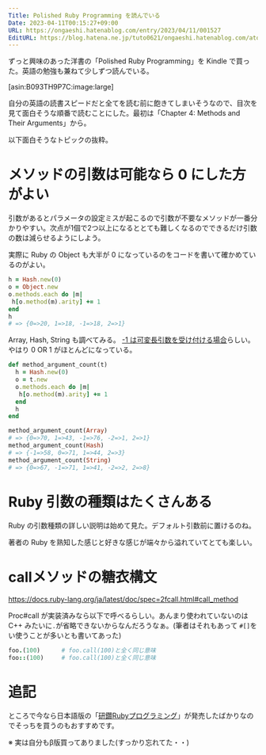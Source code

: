 ```yaml
---
Title: Polished Ruby Programming を読んでいる
Date: 2023-04-11T00:15:27+09:00
URL: https://ongaeshi.hatenablog.com/entry/2023/04/11/001527
EditURL: https://blog.hatena.ne.jp/tuto0621/ongaeshi.hatenablog.com/atom/entry/4207112889979520115
---
```


ずっと興味のあった洋書の「Polished Ruby Programming」を Kindle で買った。英語の勉強も兼ねて少しずつ読んでいる。

[asin:B093TH9P7C:image:large]

自分の英語の読書スピードだと全てを読む前に飽きてしまいそうなので、目次を見て面白そうな順番で読むことにした。最初は「Chapter 4: Methods and Their Arguments」から。

以下面白そうなトピックの抜粋。

# メソッドの引数は可能なら 0 にした方がよい
引数があるとパラメータの設定ミスが起こるので引数が不要なメソッドが一番分かりやすい。次点が1個で2つ以上になるととても難しくなるのでできるだけ引数の数は減らせるようにしよう。

実際に Ruby の Object も大半が 0 になっているのをコードを書いて確かめているのがよい。

```ruby
h = Hash.new(0)
o = Object.new
o.methods.each do |m|
 h[o.method(m).arity] += 1
end
h
# => {0=>20, 1=>18, -1=>18, 2=>1}
```

Array, Hash, String も調べてみる。 [-1 は可変長引数を受け付ける場合](https://docs.ruby-lang.org/ja/latest/method/Method/i/arity.html)らしい。やはり 0 OR 1 がほとんどになっている。

```ruby
def method_argument_count(t)
  h = Hash.new(0)
  o = t.new
  o.methods.each do |m|
   h[o.method(m).arity] += 1
  end
  h
end

method_argument_count(Array)
# => {0=>70, 1=>43, -1=>76, -2=>1, 2=>1}
method_argument_count(Hash)
# => {-1=>58, 0=>71, 1=>44, 2=>3}
method_argument_count(String)
# => {0=>67, -1=>71, 1=>41, -2=>2, 2=>8}
```

# Ruby 引数の種類はたくさんある
Ruby の引数種類の詳しい説明は始めて見た。デフォルト引数前に置けるのね。

著者の Ruby を熟知した感じと好きな感じが端々から溢れていてとても楽しい。

# callメソッドの糖衣構文
https://docs.ruby-lang.org/ja/latest/doc/spec=2fcall.html#call_method 

Proc#call が実装済みなら以下で呼べるらしい。あんまり使われていないのは C++ みたいに`.`が省略できないからなんだろうなぁ。(筆者はそれもあって `#[]`をい使うことが多いとも書いてあった)

```ruby
foo.(100)      # foo.call(100)と全く同じ意味
foo::(100)     # foo.call(100)と全く同じ意味
```

# 追記
ところで今なら日本語版の「[研鑽Rubyプログラミング](https://www.lambdanote.com/collections/ruby-1)」が発売したばかりなのでそっちを買うのもおすすめです。

※ 実は自分もβ版買ってありました(すっかり忘れてた・・)
